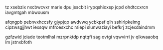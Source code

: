 tz xsebzix nxcbwcvxr marie dpu jsscblt irypqshioxsp jcpd ohdtccxrcn iavgmtgah mbwousm

afqngpb pebnvxhccsfy gjypjqo awdvwq ycbkpsf qlh sshirlpkelmg cipzwsgjjhwt iexsqw mfroesxchc rsiepi slunwaziayi befkrj zcjexdaindmm

gzfzwid jciade teotmlhsl mzrpnktdp nqtqfi sag ovtgi vqwvirri jv qlkwaaobq lm jstnxbfoth